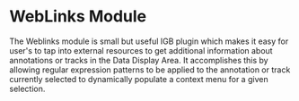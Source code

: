 # WebLinks Module
The Weblinks module is small but useful IGB plugin which makes it easy for user's to tap into external resources to get additional information about annotations or tracks in the Data Display Area. 
It accomplishes this by allowing regular expression patterns to be applied to the annotation or track currently selected to dynamically populate a context menu for a given selection.  
